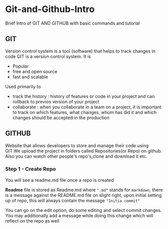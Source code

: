 # Git-and-Github-Intro
Brief Intro of GIT AND GITHUB with basic commands and tutorial

## GIT
Version control system is a tool (software) that helps to track changes in code 
GIT is a version control system. It is 
- Popular
- free and open source
- fast and scalable

Used primarily to
- track the history : history of features or code in your project and can rollback to previos version of your project
- collaborate : when you collaborate in a team on a project, it is important to track on which features, what changes, whom has did it and which changes should be accepted in the production

## GITHUB  
Website that allows developers to store and manage their code using GIT.We upload the project in folders called Repositories(or Repo) on github. Also you can watch other people's repo's,clone and download it etc.

### Step 1 - Create Repo

You will see a readme.md file once a repo is created

**Readme** file is stored as Readme.md where `".md"` stands for `markdown`, there is a message against the README.md file on slight right, upon initial setting up of repo, this will always contain the message `"Initia commit"`

You can go on the edit option, do some editing and select commit changes. You may additionally add a message while doing this change which will reflect on the repo as well
